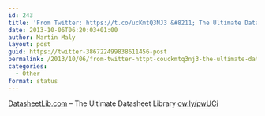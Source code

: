 ```yaml
---
id: 243
title: 'From Twitter: https://t.co/ucKmtQ3NJ3 &#8211; The Ultimate Datasheet Li&#8230;'
date: 2013-10-06T06:20:03+01:00
author: Martin Maly
layout: post
guid: https://twitter-386722499838611456-post
permalink: /2013/10/06/from-twitter-httpt-couckmtq3nj3-the-ultimate-datasheet-li/
categories:
  - Other
format: status
---
```

[DatasheetLib.com](https://DatasheetLib.com) &#8211; The Ultimate Datasheet Library [ow.ly/pwUCi](https://ow.ly/pwUCi)
